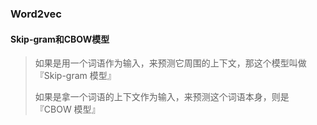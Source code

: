 ### Word2vec

#### Skip-gram和CBOW模型

> 如果是用一个词语作为输入，来预测它周围的上下文，那这个模型叫做『Skip-gram 模型』
>
> 如果是拿一个词语的上下文作为输入，来预测这个词语本身，则是 『CBOW 模型』

